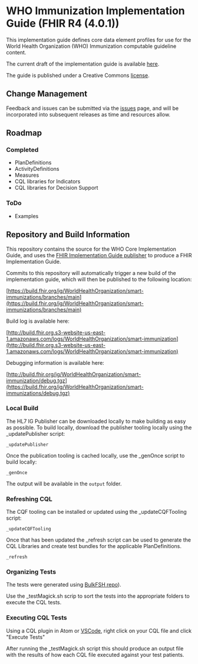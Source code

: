 # WHO Immunization Implementation Guide (FHIR R4 (4.0.1))

This implementation guide defines core data element profiles for use for the World Health Organization (WHO) Immunization computable guideline content.

The current draft of the implementation guide is available [here](https://build.fhir.org/ig/WorldHealthOrganization/smart-immunizations/branches/main).

The guide is published under a Creative Commons [license](LICENSE.md).

## Change Management

Feedback and issues can be submitted via the [issues](issues) page, and will be incorporated into subsequent releases as time and resources allow.

## Roadmap
### Completed

* PlanDefinitions
* ActivityDefinitions
* Measures
* CQL libraries for Indicators
* CQL libraries for Decision Support  

### ToDo

* Examples

## Repository and Build Information

This repository contains the source for the WHO Core Implementation Guide, and uses the [FHIR Implementation Guide publisher](http://wiki.hl7.org/index.php?title=IG_Publisher_Documentation) to produce a FHIR Implementation Guide.

Commits to this repository will automatically trigger a new build of the implementation guide, which will then be published to the following location:

[https://build.fhir.org/ig/WorldHealthOrganization/smart-immunizations/branches/main](https://build.fhir.org/ig/WorldHealthOrganization/smart-immunizations/branches/main)

Build log is available here:

[http://build.fhir.org.s3-website-us-east-1.amazonaws.com/logs/WorldHealthOrganization/smart-immunization](http://build.fhir.org.s3-website-us-east-1.amazonaws.com/logs/WorldHealthOrganization/smart-immunization)

Debugging information is available here:

[http://build.fhir.org/ig/WorldHealthOrganization/smart-immunization/debug.tgz](https://build.fhir.org/ig/WorldHealthOrganization/smart-immunizations/debug.tgz)

### Local Build

The HL7 IG Publisher can be downloaded locally to make building as easy as possible. To build locally, download the publisher tooling locally using the _updatePublisher script:

    _updatePublisher

Once the publication tooling is cached locally, use the _genOnce script to build locally:

    _genOnce

The output will be available in the `output` folder.

### Refreshing CQL

The CQF tooling can be installed or updated using the _updateCQFTooling script:

    _updateCQFTooling

Once that has been updated the _refresh script can be used to generate the CQL Libraries and create test bundles for the applicable PlanDefinitions. 

    _refresh

### Organizing Tests

The tests were generated using [BulkFSH repo](https://github.com/PuraJuniper/bulk-fsh)).

Use the _testMagick.sh scrip to sort the tests into the appropriate folders to execute the CQL tests.

### Executing CQL Tests

Using a CQL plugin in Atom or [VSCode](https://github.com/PuraJuniper/bulk-fsh), right click on your CQL file and click "Execute Tests"

After running the _testMagick.sh script this should produce an output file with the results of how each CQL file executed against your test patients.


